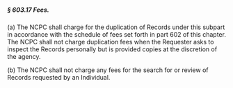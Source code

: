 ##### § 603.17 Fees. #####

(a) The NCPC shall charge for the duplication of Records under this subpart in accordance with the schedule of fees set forth in part 602 of this chapter. The NCPC shall not charge duplication fees when the Requester asks to inspect the Records personally but is provided copies at the discretion of the agency.

(b) The NCPC shall not charge any fees for the search for or review of Records requested by an Individual.